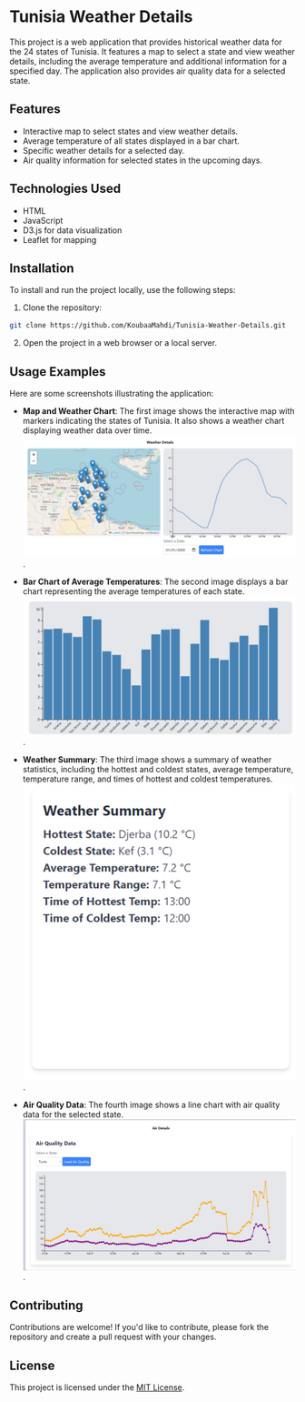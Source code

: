 
# Tunisia Weather Details

This project is a web application that provides historical weather data for the 24 states of Tunisia. It features a map to select a state and view weather details, including the average temperature and additional information for a specified day. The application also provides air quality data for a selected state.

## Features

- Interactive map to select states and view weather details.
- Average temperature of all states displayed in a bar chart.
- Specific weather details for a selected day.
- Air quality information for selected states in the upcoming days.

## Technologies Used

- HTML
- JavaScript
- D3.js for data visualization
- Leaflet for mapping

## Installation

To install and run the project locally, use the following steps:

1. Clone the repository:

```bash
git clone https://github.com/KoubaaMahdi/Tunisia-Weather-Details.git
```

2. Open the project in a web browser or a local server.

## Usage Examples

Here are some screenshots illustrating the application:

- **Map and Weather Chart**: The first image shows the interactive map with markers indicating the states of Tunisia. It also shows a weather chart displaying weather data over time.
![Map and Weather Chart](images/map.png).

- **Bar Chart of Average Temperatures**: The second image displays a bar chart representing the average temperatures of each state.
![Bar Chart](images/bar.png).

- **Weather Summary**: The third image shows a summary of weather statistics, including the hottest and coldest states, average temperature, temperature range, and times of hottest and coldest temperatures.
![Weather Summary](images/summary.png).

- **Air Quality Data**: The fourth image shows a line chart with air quality data for the selected state.
![Air Quality Data](images/air.png).

## Contributing

Contributions are welcome! If you'd like to contribute, please fork the repository and create a pull request with your changes.

## License

This project is licensed under the [MIT License](LICENSE).
